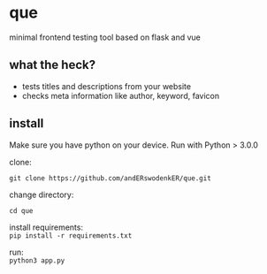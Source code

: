 # que

minimal frontend testing tool based on flask and vue

## what the heck?
 - tests titles and descriptions from your website
 - checks meta information like author, keyword, favicon
 
 
 ## install
 
 Make sure you have python on your device. Run with Python > 3.0.0
 
 clone: <br>
 
 `git clone https://github.com/andERswodenkER/que.git`
 
 change directory: <br>
 
`cd que`

install requirements: <br>
`pip install -r requirements.txt`

run: <br>
`python3 app.py`

